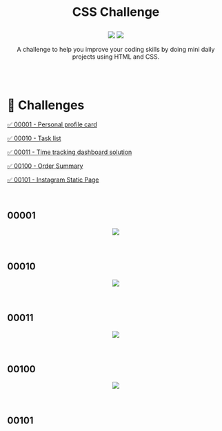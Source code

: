 # <p align = "center"> CSS Challenge </p>

<p align = "center">
<img src="https://img.shields.io/badge/author-luanalessa-4caf50?style=flat-square" />
<img src="https://img.shields.io/github/languages/count/luanalessa/css-challenge?color=4caf50&style=flat-square" />

 <p align = "center"> A challenge to help you improve your coding skills by doing mini daily projects using HTML and CSS.</p> </br>

<br/>


# 🚀 Challenges

<a href="#one"> ✅  00001 - Personal profile card</a>

<a href="#two"> ✅  00010 - Task list</a>

<a href="#three"> ✅  00011 - Time tracking dashboard solution</a>

<a href="#four"> ✅  00100 - Order Summary</a>

<a href="#five"> ✅  00101 - Instagram Static Page</a>


</br>

##  00001
<p align = "center"  id ="one" ><img src = "https://user-images.githubusercontent.com/72531277/138604957-3bd3cb55-45be-4cf5-b9fb-2beeacf3bb9e.png"/></p>

</br>


##  00010
<p align = "center"  id ="two" ><img src = "https://user-images.githubusercontent.com/72531277/138993764-2261ff24-68a6-45ff-ac55-1c42de47c18f.png"/></p>

</br>


##  00011
<p align = "center"  id ="three" ><img src="https://user-images.githubusercontent.com/72531277/139142008-e49829c0-6b27-47b6-ac6d-0b5d76876802.png"/></p>

</br>

##  00100
<p align = "center"  id ="four" ><img src="https://user-images.githubusercontent.com/72531277/139295935-6ac16bd9-1bc1-43e9-b9db-d7040eb34fb9.png"/></p>

</br>

##  00101
<p align = "center"  id ="five" ><img src=""/></p>

</br>
